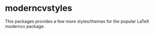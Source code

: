 moderncvstyles
==============

This packages provides a few more styles/themes for the popular LaTeX moderncv package.
